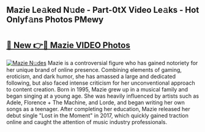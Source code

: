 ## Mazie Le𝚊ked N𝚞de - Part-0tX Video Le𝚊ks - Hot Onlyf𝚊ns Photos PMewy

# <h2><a href="http://ab96996.deff.icu/?id=Mazie">🔗 New 👉🔴 Mazie VIDEO Photos</a></h2>

[![Mazie N𝚞des](https://i.imgur.com/rIISA9y.gif)](http://ab96996.deff.icu/?id=Mazie)
Mazie is a controversial figure who has gained notoriety for her unique brand of online presence. Combining elements of gaming, eroticism, and dark humor, she has amassed a large and dedicated following, but also faced intense criticism for her unconventional approach to content creation. Born in 1995, Mazie grew up in a musical family and began singing at a young age. She was heavily influenced by artists such as Adele, Florence + The Machine, and Lorde, and began writing her own songs as a teenager. After completing her education, Mazie released her debut single "Lost in the Moment" in 2017, which quickly gained traction online and caught the attention of music industry professionals.
